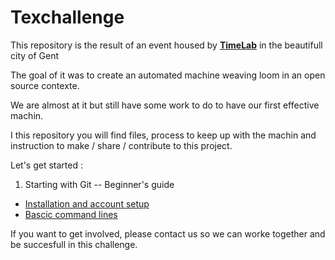 # Texchallenge

This repository is the result of an event housed by [**TimeLab**](https://timelab.org/) in the beautifull city of Gent

The goal of it was to create an automated machine weaving loom in an open source contexte.

We are almost at it but still have some work to do to have our first effective machin.

I this repository you will find files, process to keep up with the machin and instruction to make / share / contribute to this project.

Let's get started :

1. Starting with Git -- Beginner's guide
  * [Installation and account setup](walkthrough/git-installation.md)
  * [Bascic command lines](walkthrough/git-command-lines.md)


If you want to get involved, please contact us so we can worke together and be succesfull in this challenge.
